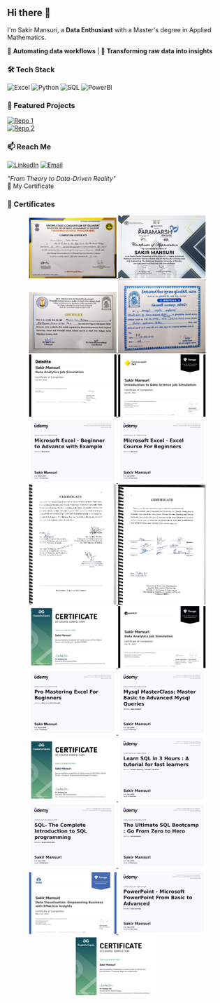## Hi there 👋 
I'm Sakir Mansuri, a **Data Enthusiast** with a Master's degree in Applied Mathematics.  

🔹 **Automating data workflows** | 🔹 **Transforming raw data into insights**  


### 🛠️ Tech Stack 
![Excel](https://img.shields.io/badge/Excel-217346?style=for-the-badge&logo=microsoftexcel&logoColor=white)
![Python](https://img.shields.io/badge/Python-3776AB?style=for-the-badge&logo=python&logoColor=white)
![SQL](https://img.shields.io/badge/SQL-4479A1?style=for-the-badge&logo=postgresql&logoColor=white)
![PowerBI](https://img.shields.io/badge/PowerBI-F2C811?style=for-the-badge&logo=powerbi&logoColor=black)


### 🌟 Featured Projects  
[![Repo 1](https://img.shields.io/badge/streamlit_learning_app-000?style=flat-square)](https://github.com/sakirmansuri/TextileMaterialAndCostAnalyser_App)  
[![Repo 2](https://img.shields.io/badge/TextileMaterialAndCostAnalyser_App-000?style=flat-square)](https://github.com/sakirmansuri/streamlit_learning_app)  


### 📫 Reach Me  
[![LinkedIn](https://img.shields.io/badge/LinkedIn-0A66C2?style=for-the-badge&logo=linkedin&logoColor=white)](https://linkedin.com/in/sakirmansuri)
[![Email](https://img.shields.io/badge/Email-D14836?style=for-the-badge&logo=gmail&logoColor=white)](mailto:sakir.mansuri2103@gmail.com)  

*"From Theory to Data-Driven Reality"*  
📜 My Certificate

### 📜 Certificates

<div align="center">

<!-- Row 1 -->
<a href="certificates/finishing_school_cert_page1.jpg" target="_blank">
  <img src="certificates/finishing_school_cert_page1.jpg" width="200" alt="Finishing School Certificate"/>
</a>
<a href="certificates/jot_cert_page1.jpg" target="_blank">
  <img src="certificates/jot_cert_page1.jpg" width="200" alt="JOT Certificate"/>
</a>
<a href="certificates/science_camp1_cert_page1.jpg" target="_blank">
  <img src="certificates/science_camp1_cert_page1.jpg" width="200" alt="Science Camp 1 Certificate"/>
</a>
<a href="certificates/science_camp2_cert_page1.jpg" target="_blank">
  <img src="certificates/science_camp2_cert_page1.jpg" width="200" alt="Science Camp 2 Certificate"/>
</a>



<br/>

<!-- Row 2 -->
<a href="certificates/delloite_forage_cert.jpg" target="_blank">
  <img src="certificates/delloite_forage_cert.jpg" width="200" alt="Deloitte Forage Certificate"/>
</a>
<a href="certificates/cwb_forage_cert.jpg" target="_blank">
  <img src="certificates/cwb_forage_cert.jpg" width="200" alt="CWB Forage Certificate"/>
</a>
<a href="certificates/excel1_udemy_cert.jpg" target="_blank">
  <img src="certificates/excel1_udemy_cert.jpg" width="200" alt="Excel 1 Certificate"/>
</a>
<a href="certificates/excel2_udemy_cert.jpg" target="_blank">
  <img src="certificates/excel2_udemy_cert.jpg" width="200" alt="Excel 2 Certificate"/>
</a>


<br/>

<!-- Row 3 -->
<a href="certificates/dissertation_cert1_page1.jpg" target="_blank">
  <img src="certificates/dissertation_cert1_page1.jpg" width="200" alt="Dissertation Certificate 1"/>
</a>
<a href="certificates/dissertation_cert2_page1.jpg" target="_blank">
  <img src="certificates/dissertation_cert2_page1.jpg" width="200" alt="Dissertation Certificate 2"/>
</a>
<br/>

<!-- Row 4 -->
<a href="certificates/python2_gfg_cert.jpg" target="_blank">
  <img src="certificates/python2_gfg_cert.jpg" width="200" alt="Python GFG 2 Certificate"/>
</a>
<a href="certificates/quantinm_forage_cert.jpg" target="_blank">
  <img src="certificates/quantinm_forage_cert.jpg" width="200" alt="Quantium Forage Certificate"/>
</a>
<a href="certificates/excel3_udemy_cert.jpg" target="_blank">
  <img src="certificates/excel3_udemy_cert.jpg" width="200" alt="Excel 3 Certificate"/>
</a>

<a href="certificates/mysql_udemy_cert.jpg" target="_blank">
  <img src="certificates/mysql_udemy_cert.jpg" width="200" alt="MySQL Certificate"/>
</a>



<br/>



<!-- Row 5 -->
<a href="certificates/softskills_gfg_cert.jpg" target="_blank">
  <img src="certificates/softskills_gfg_cert.jpg" width="200" alt="Soft Skills GFG Certificate"/>
</a>
<a href="certificates/sql1_udemy_cert.jpg" target="_blank">
  <img src="certificates/sql1_udemy_cert.jpg" width="200" alt="SQL 1 Certificate"/>
</a>
<a href="certificates/sql2_udemy_cert.jpg" target="_blank">
  <img src="certificates/sql2_udemy_cert.jpg" width="200" alt="SQL 2 Certificate"/>
</a>
<a href="certificates/sql3_udemy_cert.jpg" target="_blank">
  <img src="certificates/sql3_udemy_cert.jpg" width="200" alt="SQL 3 Certificate"/>
</a>

<br/>
<a href="certificates/tata_forage_cert.jpg" target="_blank">
  <img src="certificates/tata_forage_cert.jpg" width="200" alt="TATA Forage Certificate"/>
</a>
<a href="certificates/powerpoint_udemy_cert.jpg" target="_blank">
  <img src="certificates/powerpoint_udemy_cert.jpg" width="200" alt="PowerPoint Certificate"/>
</a>
<a href="certificates/python1_gfg_cert.jpg" target="_blank">
  <img src="certificates/python1_gfg_cert.jpg" width="200" alt="Python GFG 1 Certificate"/>
</a>

<!-- Row 6 -->


</div>



